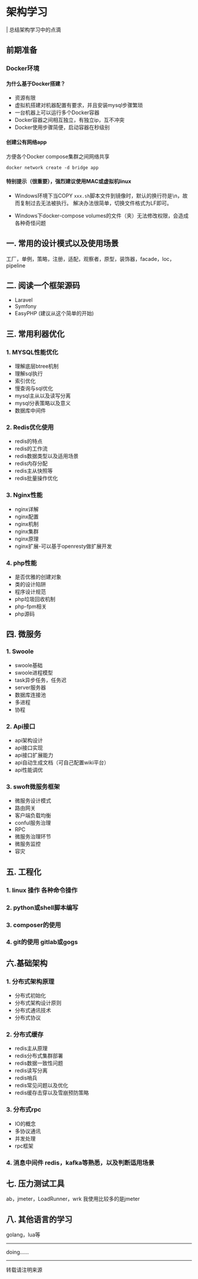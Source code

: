 # 架构学习
| 总结架构学习中的点滴

## 前期准备
### Docker环境
#### 为什么基于Docker搭建？

* 资源有限
* 虚拟机搭建对机器配置有要求，并且安装mysql步骤繁琐
* 一台机器上可以运行多个Docker容器
* Docker容器之间相互独立，有独立ip，互不冲突
* Docker使用步骤简便，启动容器在秒级别

#### 创建公有网络app
方便各个Docker compose集群之间网络共享
```
docker network create -d bridge app
```

#### 特别提示（很重要），强烈建议使用MAC或虚拟机linux
* Windows环境下当COPY `xxx.sh`脚本文件到镜像时，默认的换行符是\n，故而复制过去无法被执行。
解决办法很简单，切换文件格式为LF即可。

* Windows下docker-compose volumes的文件（夹）无法修改权限，会造成各种奇怪问题

## 一. 常用的设计模式以及使用场景
工厂，单例，策略，注册，适配，观察者，原型，装饰器，facade，loc，pipeline

## 二. 阅读一个框架源码

* Laravel
* Symfony
* EasyPHP (建议从这个简单的开始)

## 三. 常用利器优化
### 1. MYSQL性能优化

* 理解底层btree机制
* 理解sql执行
* 索引优化
* 慢查询与sql优化
* mysql主从以及读写分离
* mysql分表策略以及意义
* 数据库中间件

### 2. Redis优化使用

* redis的特点
* redis的工作流
* redis数据类型以及适用场景
* redis内存分配
* redis主从快照等
* redis批量操作优化

### 3. Nginx性能

* nginx详解
* nginx配置
* nginx机制
* nginx集群
* nginx原理
* nginx扩展-可以基于openresty做扩展开发

### 4. php性能

* 是否优雅的创建对象
* 类的设计陷阱
* 程序设计规范
* php垃圾回收机制
* php-fpm相关
* php源码

## 四. 微服务

### 1. Swoole

* swoole基础
* swoole进程模型
* task异步任务，任务迟
* server服务器
* 数据库连接池
* 多进程
* 协程

### 2. Api接口

* api架构设计
* api接口实现
* api接口扩展能力
* api自动生成文档（可自己配置wiki平台）
* api性能调优

### 3. swoft微服务框架

* 微服务设计模式
* 路由网关
* 客户端负载均衡
* conful服务治理
* RPC
* 微服务治理环节
* 微服务监控
* 容灾

## 五. 工程化

### 1. linux 操作 各种命令操作
### 2. python或shell脚本编写
### 3. composer的使用
### 4. git的使用  gitlab或gogs

## 六.基础架构

### 1. 分布式架构原理

* 分布式初始化
* 分布式架构设计原则
* 分布式通讯技术
* 分布式协议

### 2. 分布式缓存

* redis主从原理
* redis分布式集群部署
* redis数据一致性问题
* redis读写分离
* redis哨兵
* redis常见问题以及优化
* redis缓存击穿以及雪崩预防策略

### 3. 分布式rpc

* IO的概念
* 多协议通讯
* 并发处理
* rpc框架

### 4. 消息中间件 redis，kafka等熟悉，以及判断适用场景

## 七. 压力测试工具
ab，jmeter，LoadRunner，wrk  我使用比较多的是jmeter

## 八. 其他语言的学习
golang，lua等

---
doing……

---
转载请注明来源